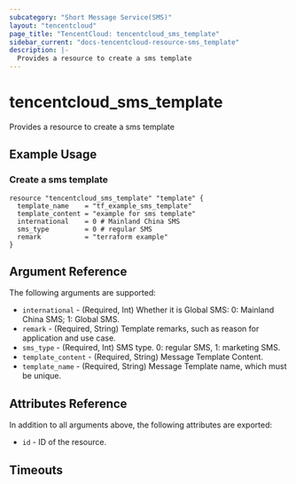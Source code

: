 ```yaml
---
subcategory: "Short Message Service(SMS)"
layout: "tencentcloud"
page_title: "TencentCloud: tencentcloud_sms_template"
sidebar_current: "docs-tencentcloud-resource-sms_template"
description: |-
  Provides a resource to create a sms template
---
```


# tencentcloud_sms_template

Provides a resource to create a sms template

## Example Usage

### Create a sms template

```hcl
resource "tencentcloud_sms_template" "template" {
  template_name    = "tf_example_sms_template"
  template_content = "example for sms template"
  international    = 0 # Mainland China SMS
  sms_type         = 0 # regular SMS
  remark           = "terraform example"
}
```

## Argument Reference

The following arguments are supported:

* `international` - (Required, Int) Whether it is Global SMS: 0: Mainland China SMS; 1: Global SMS.
* `remark` - (Required, String) Template remarks, such as reason for application and use case.
* `sms_type` - (Required, Int) SMS type. 0: regular SMS, 1: marketing SMS.
* `template_content` - (Required, String) Message Template Content.
* `template_name` - (Required, String) Message Template name, which must be unique.

## Attributes Reference

In addition to all arguments above, the following attributes are exported:

* `id` - ID of the resource.



## Timeouts

<no value>


